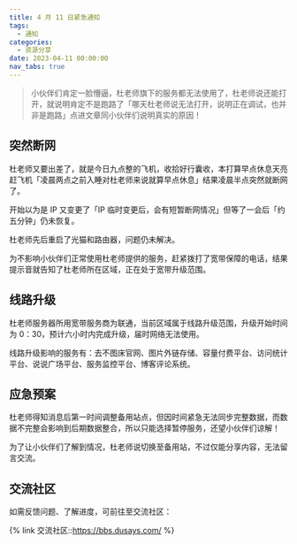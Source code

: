 ```yaml
---
title: 4 月 11 日紧急通知
tags:
  - 通知
categories:
  - 资源分享
date: 2023-04-11 00:00:00
nav_tabs: true
---
```


> 小伙伴们肯定一脸懵逼，杜老师旗下的服务都无法使用了，杜老师说还能打开，就说明肯定不是跑路了「哪天杜老师说无法打开，说明正在调试，也并非是跑路」点进文章同小伙伴们说明真实的原因！

<!-- more -->

## 突然断网

杜老师又要出差了，就是今日九点整的飞机，收拾好行囊收，本打算早点休息天亮赶飞机「凌晨两点之前入睡对杜老师来说就算早点休息」结果凌晨半点突然就断网了。

开始以为是 IP 又变更了「IP 临时变更后，会有短暂断网情况」但等了一会后「约五分钟」仍未恢复。

杜老师先后重启了光猫和路由器，问题仍未解决。

为不影响小伙伴们正常使用杜老师提供的服务，赶紧拨打了宽带保障的电话，结果提示音就告知了杜老师所在区域，正在处于宽带升级范围。

## 线路升级

杜老师服务器所用宽带服务商为联通，当前区域属于线路升级范围，升级开始时间为 0：30，预计六小时内完成升级，届时网络无法使用。

线路升级影响的服务有：去不图床官网、图片外链存储、容量付费平台、访问统计平台、说说广场平台、服务监控平台、博客评论系统。

## 应急预案

杜老师得知消息后第一时间调整备用站点，但因时间紧急无法同步完整数据，而数据不完整会影响到后期数据整合，所以只能选择暂停服务，还望小伙伴们谅解！

为了让小伙伴们了解到情况，杜老师说切换至备用站，不过仅能分享内容，无法留言交流。

## 交流社区

如需反馈问题、了解进度，可前往至交流社区：

{% link 交流社区::https://bbs.dusays.com/ %}